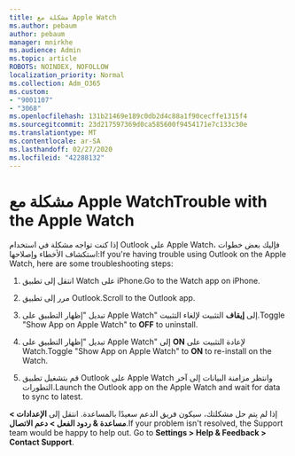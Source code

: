 ```yaml
---
title: مشكلة مع Apple Watch
ms.author: pebaum
author: pebaum
manager: mnirkhe
ms.audience: Admin
ms.topic: article
ROBOTS: NOINDEX, NOFOLLOW
localization_priority: Normal
ms.collection: Adm_O365
ms.custom:
- "9001107"
- "3068"
ms.openlocfilehash: 131b21469e189c0db2d4c88a1f90cecffe1315f4
ms.sourcegitcommit: 23d217597369d0ca585600f9454171e7c133c30e
ms.translationtype: MT
ms.contentlocale: ar-SA
ms.lasthandoff: 02/27/2020
ms.locfileid: "42288132"
---
```

# <a name="trouble-with-the-apple-watch"></a><span data-ttu-id="43587-102">مشكلة مع Apple Watch</span><span class="sxs-lookup"><span data-stu-id="43587-102">Trouble with the Apple Watch</span></span>

<span data-ttu-id="43587-103">إذا كنت تواجه مشكلة في استخدام Outlook على Apple Watch، فإليك بعض خطوات استكشاف الأخطاء وإصلاحها:</span><span class="sxs-lookup"><span data-stu-id="43587-103">If you're having trouble using Outlook on the Apple Watch, here are some troubleshooting steps:</span></span> 

1. <span data-ttu-id="43587-104">انتقل إلى تطبيق Watch على iPhone.</span><span class="sxs-lookup"><span data-stu-id="43587-104">Go to the Watch app on iPhone.</span></span>

2. <span data-ttu-id="43587-105">مرر إلى تطبيق Outlook.</span><span class="sxs-lookup"><span data-stu-id="43587-105">Scroll to the Outlook app.</span></span>

3. <span data-ttu-id="43587-106">تبديل "إظهار التطبيق على Apple Watch" إلى **إيقاف** التثبيت لإلغاء التثبيت.</span><span class="sxs-lookup"><span data-stu-id="43587-106">Toggle "Show App on Apple Watch" to **OFF** to uninstall.</span></span>

4. <span data-ttu-id="43587-107">تبديل "إظهار التطبيق على Apple Watch" إلى **ON** لإعادة التثبيت على Watch.</span><span class="sxs-lookup"><span data-stu-id="43587-107">Toggle "Show App on Apple Watch" to **ON** to re-install on the Watch.</span></span>

5. <span data-ttu-id="43587-108">قم بتشغيل تطبيق Outlook على Apple Watch وانتظر مزامنة البيانات إلى آخر التطورات.</span><span class="sxs-lookup"><span data-stu-id="43587-108">Launch the Outlook app on the Apple Watch and wait for data to sync to latest.</span></span> 

<span data-ttu-id="43587-109">إذا لم يتم حل مشكلتك، سيكون فريق الدعم سعيدًا بالمساعدة. انتقل إلى **الإعدادات > مساعدة & ردود الفعل > دعم الاتصال**.</span><span class="sxs-lookup"><span data-stu-id="43587-109">If your problem isn't resolved, the Support team would be happy to help out. Go to **Settings > Help & Feedback > Contact Support**.</span></span> 